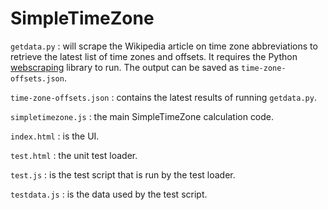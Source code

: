 SimpleTimeZone
===============

`getdata.py`
: will scrape the Wikipedia article on time zone abbreviations to retrieve the latest list of time zones and offsets.  It requires the Python [webscraping](https://code.google.com/p/webscraping/) library to run.  The output can be saved as `time-zone-offsets.json`.

`time-zone-offsets.json`
: contains the latest results of running `getdata.py`.

`simpletimezone.js`
: the main SimpleTimeZone calculation code.

`index.html`
: is the UI.

`test.html`
: the unit test loader.

`test.js`
: is the test script that is run by the test loader.

`testdata.js`
: is the data used by the test script.

